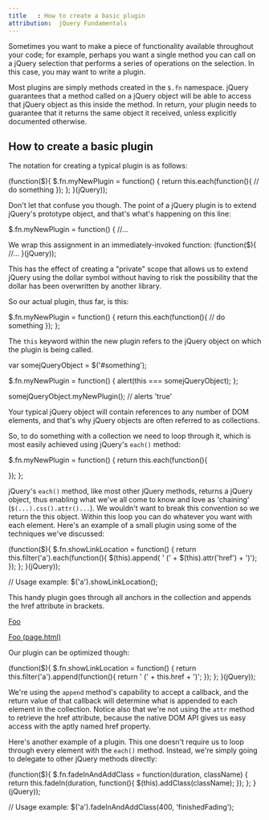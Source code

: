```yaml
---
title   : How to create a basic plugin
attribution:  jQuery Fundamentals
---
```

Sometimes you want to make a piece of functionality available throughout your code; 
for example, perhaps you want a single method you can call on a jQuery selection that performs a series of operations on the selection. 
In this case, you may want to write a plugin.

Most plugins are simply methods created in the `$.fn` namespace. jQuery guarantees that a method called on a jQuery object will be able to access that jQuery object as this inside the method. 
In return, your plugin needs to guarantee that it returns the same object it received, unless explicitly documented otherwise.

## How to create a basic plugin

The notation for creating a typical plugin is as follows:

<javascript>
(function($){
  $.fn.myNewPlugin = function() {
    return this.each(function(){
     // do something
    });
  };
}(jQuery));
</javascript>

Don't let that confuse you though. The point of a jQuery plugin is to extend
jQuery's prototype object, and that's what's happening on this line:

<javascript>
$.fn.myNewPlugin = function() { //...
</javascript>

We wrap this assignment in an immediately-invoked function:
<javascript>
(function($){
  //...
}(jQuery));
</javascript>

This has the effect of creating a "private" scope that allows us to extend
jQuery using the dollar symbol without having to risk the possibility that the
dollar has been overwritten by another library.

So our actual plugin, thus far, is this:

<javascript>
$.fn.myNewPlugin = function() {
  return this.each(function(){
    // do something
  });
};
</javascript>

The `this` keyword within the new plugin refers to the jQuery object on which
the plugin is being called.

<javascript>
var somejQueryObject = $('#something');

$.fn.myNewPlugin = function() {
  alert(this === somejQueryObject);
};

somejQueryObject.myNewPlugin(); // alerts 'true'
</javascript>

Your typical jQuery object will contain references to any number of DOM
elements, and that's why jQuery objects are often referred to as collections.

So, to do something with a collection we need to loop through it, which is most
easily achieved using jQuery's `each()` method:

<javascript>
$.fn.myNewPlugin = function() {
  return this.each(function(){

  });
};
</javascript>

jQuery's `each()` method, like most other jQuery methods, returns a jQuery
object, thus enabling what we've all come to know and love as 'chaining'
(`$(...).css().attr()...`).  We wouldn't want to break this convention so we
return the this object.  Within this loop you can do whatever you want with
each element.  Here's an example of a small plugin using some of the techniques
we've discussed:

<javascript>
(function($){
  $.fn.showLinkLocation = function() {
    return this.filter('a').each(function(){
      $(this).append( ' (' + $(this).attr('href') + ')');
    });
 };
}(jQuery));

 // Usage example:
 $('a').showLinkLocation();
</javascript>

This handy plugin goes through all anchors in the collection and appends the
href attribute in brackets.

<markup>
<!-- Before plugin is called: -->
<a href="page.html">Foo</a>

<!-- After plugin is called: -->
<a href="page.html">Foo (page.html)</a>
</markup>

Our plugin can be optimized though:

<javascript>
(function($){
  $.fn.showLinkLocation = function() {
    return this.filter('a').append(function(){
          return ' (' + this.href + ')';
    });
  };
}(jQuery));
</javascript>

We're using the `append` method's capability to accept a callback, and the
return value of that callback will determine what is appended to each element
in the collection.  Notice also that we're not using the `attr` method to
retrieve the href attribute, because the native DOM API gives us easy access
with the aptly named href property.

Here's another example of a plugin.  This one doesn't require us to loop
through every element with the `each()` method.  Instead, we're simply going to
delegate to other jQuery methods directly:

<javascript>
(function($){
  $.fn.fadeInAndAddClass = function(duration, className) {
    return this.fadeIn(duration, function(){
        $(this).addClass(className);
    });
  };
}(jQuery));

// Usage example:
$('a').fadeInAndAddClass(400, 'finishedFading');
</javascript>
